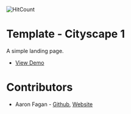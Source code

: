 ![HitCount](http://hits.dwyl.io/aaronfagan/template-cityscape-1.svg)
# Template - Cityscape 1
A simple landing page.
- [View Demo](https://cdn.aaronfagan.ca/demo/web/cityscape-1/)

# Contributors
* Aaron Fagan - [Github](https://github.com/aaronfagan), [Website](https://www.aaronfagan.ca/)
